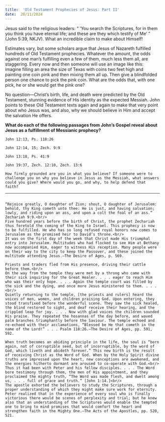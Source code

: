 ```yaml
---
title:  'Old Testament Prophecies of Jesus: Part II'
date:  20/11/2024
---
```


Jesus said to the religious leaders: “ ‘You search the Scriptures, for in them you think you have eternal life; and these are they which testify of Me’ ” (John 5:39, NKJV). What an incredible claim to make about Himself!

Estimates vary, but some scholars argue that Jesus of Nazareth fulfilled hundreds of Old Testament prophecies. Whatever the amount, the odds against one man’s fulfilling even a few of them, much less them all, are staggering. Every now and then someone will use an image like this: imagine filling an area the size of Texas with coins two feet high and painting one coin pink and then mixing them all up. Then give a blindfolded person one chance to pick the pink coin. What are the odds that, with one pick, he or she would get the pink one?

No question—Christ’s birth, life, and death were predicted by the Old Testament, stunning evidence of His identity as the expected Messiah. John points to these Old Testament texts again and again to make that very point about who Jesus was, and also, why we should believe in Him and accept the salvation He offers.

**What do each of the following passages from John’s Gospel reveal about Jesus as a fulfillment of Messianic prophecy?**

`John 12:13, Ps. 118:26`

`John 12:14, 15; Zech. 9:9`

`John 13:18, Ps. 41:9`

`John 19:37, Zech. 12:10, Zech. 13:6`

`How firmly grounded are you in what you believe? If someone were to challenge you on why you believe in Jesus as the Messiah, what answers could you give? Where would you go, and why, to help defend that faith?`

---

```=Additional Reading: Selected Quotes from Ellen G. White

“Rejoice greatly, O daughter of Zion; shout, O daughter of Jerusalem: behold, thy King cometh unto thee: He is just, and having salvation; lowly, and riding upon an ass, and upon a colt the foal of an ass.” Zechariah 9:9.<br/>
Five hundred years before the birth of Christ, the prophet Zechariah thus foretold the coming of the King to Israel. This prophecy is now to be fulfilled. He who has so long refused royal honors now comes to Jerusalem as the promised heir to David’s throne.<br/>
It was on the first day of the week that Christ made His triumphal entry into Jerusalem. Multitudes who had flocked to see Him at Bethany now accompanied Him, eager to witness His reception. Many people were on their way to the city to keep the Passover, and these joined the multitude attending Jesus.—The Desire of Ages, p. 569.

Priests and traders fled from His presence, driving their cattle before them.<br/>
On the way from the temple they were met by a throng who came with their sick inquiring for the Great Healer. . . . eager to reach Him who was their only hope. . . . Again the temple court was filled by the sick and the dying, and once more Jesus ministered to them. . . .<br/>
Quietly returning to the temple, [the priests and rulers] heard the voices of men, women, and children praising God. Upon entering, they stood transfixed before the wonderful scene. They saw the sick healed, the blind restored to sight, and deaf receive their hearing, and the crippled leap for joy. . . . Now with glad voices the children sounded His praise. They repeated the hosannas of the day before, and waved palm branches triumphantly before the Saviour. The temple echoed and re-echoed with their acclamations, “Blessed be He that cometh in the name of the Lord!” . . . Psalm 118:26.—The Desire of Ages, pp. 591, 592.

When truth becomes an abiding principle in the life, the soul is “born again, not of corruptible seed, but of incorruptible, by the word of God, which liveth and abideth forever.” This new birth is the result of receiving Christ as the Word of God. When by the Holy Spirit divine truths are impressed upon the heart, new conceptions are awakened, and the energies hitherto dormant are aroused to co-operate with God.<br/>
Thus it had been with Peter and his fellow disciples. . . . The Word bore testimony through them, the men of His appointment, and they proclaimed the mighty truth, “The Word was made flesh, and dwelt among us, . . . full of grace and truth.” [John 1:14.]<br/>
The apostle exhorted the believers to study the Scriptures, through a proper understanding of which they might make sure work for eternity. Peter realized that in the experience of every soul who is finally victorious there would be scenes of perplexity and trial; but he knew also that an understanding of the Scriptures would enable the tempted one to bring to mind promises that would comfort the heart and strengthen faith in the Mighty One.—The Acts of the Apostles, pp. 520, 521.
```